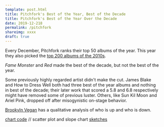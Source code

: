 ```yaml
---
template: post.html
title: Pitchfork's Best of the Year, Best of the Decade 
title: Pitchfork's Best of the Year Over the Decade
date: 2019-12-218
permalink: /pitchfork
shareimg: xxxx
draft: true
---
```


Every December, Pitchfork ranks their top 50 albums of the year. This year they also picked the [top 200 albums of the 2010s](https://pitchfork.com/features/lists-and-guides/the-200-best-albums-of-the-2010s/). 

<div id='year-grid'></div>



<div style='height: 0px' id='arrow-container'></div>

_Fame Monster_ and _Red_ made the best of the decade, but not the best of the year.

Some previously highly regarded artist didn't make the cut. James Blake and How to Dress Well both had three best of the year albums and nothing in best of the decade; their later work that scored a 5.8 and 6.8 respectively might have removed some of previous luster. Others, like Sun Kil Moon and Ariel Pink, dropped off after misogynistic on-stage behavior. 

[Brookyln Vegan](http://www.brooklynvegan.com/albums-pitchfork-liked-less-over-time-according-to-their-decade-list/) has a qualitative analysis of who is up and who is down.

[chart code](https://github.com/1wheel/roadtolarissa/blob/master/source/pitchfork/script.js) // scatter plot and slope chart [sketches](https://blocks.roadtolarissa.com/1wheel/raw/5ec32afde3419ef4f741bccd7405f53b/index.html)




<link rel="stylesheet" type="text/css" href="style.css">
<script src='../worlds-group-2017/d3_.js'></script>
<script src='../shared/chromatic.js'></script>
<script src='../shared/swoopyarrows.js'></script>

<script src='script.js'></script>

<svg height=0>
  <marker id="arrowhead" viewBox="-10 -10 20 20" refX="0" refY="0" markerWidth="20" markerHeight="20" stroke-width="1" orient="auto"><polyline stroke-linejoin="bevel" points="-6.75,-6.75 0,0 -6.75,6.75"></polyline></marker>
</svg>
